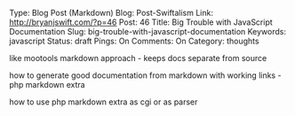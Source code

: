 Type: Blog Post (Markdown)
Blog: Post-Swiftalism
Link: http://bryanjswift.com/?p=46
Post: 46
Title: Big Trouble with JavaScript Documentation
Slug: big-trouble-with-javascript-documentation
Keywords: javascript
Status: draft
Pings: On
Comments: On
Category: thoughts

like mootools markdown approach - keeps docs separate from source

how to generate good documentation from markdown with working links - php markdown extra

how to use php markdown extra as cgi or as parser